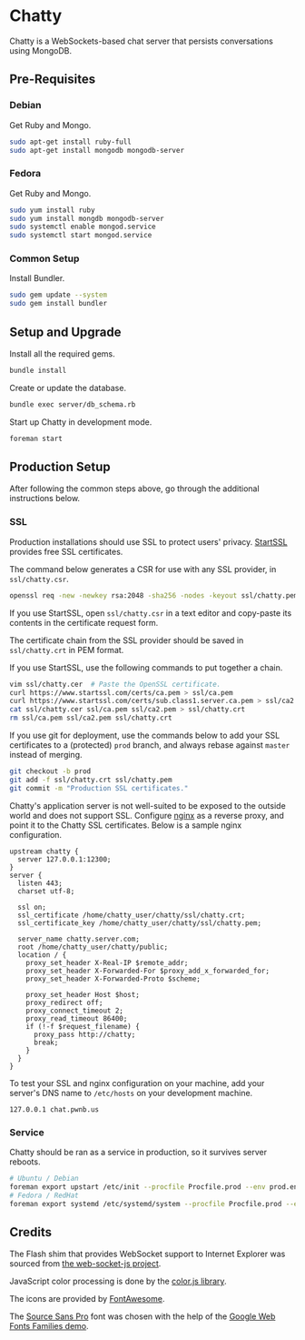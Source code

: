 # Chatty

Chatty is a WebSockets-based chat server that persists conversations using
MongoDB.

## Pre-Requisites

### Debian

Get Ruby and Mongo.

```bash
sudo apt-get install ruby-full
sudo apt-get install mongodb mongodb-server
```

### Fedora

Get Ruby and Mongo.

```bash
sudo yum install ruby
sudo yum install mongdb mongodb-server
sudo systemctl enable mongod.service
sudo systemctl start mongod.service
```

### Common Setup

Install Bundler.

```bash
sudo gem update --system
sudo gem install bundler
```


## Setup and Upgrade

Install all the required gems.

```bash
bundle install
```

Create or update the database.

```bash
bundle exec server/db_schema.rb
```

Start up Chatty in development mode.

```bash
foreman start
```


## Production Setup

After following the common steps above, go through the additional instructions
below.

### SSL

Production installations should use SSL to protect users' privacy.
[StartSSL](https://www.startssl.com/?app=1) provides free SSL certificates.

The
command below generates a CSR for use with any SSL provider, in
`ssl/chatty.csr`.

```bash
openssl req -new -newkey rsa:2048 -sha256 -nodes -keyout ssl/chatty.pem -out ssl/chatty.csr
```

If you use StartSSL, open `ssl/chatty.csr` in a text editor and copy-paste its
contents in the certificate request form.

The certificate chain from the SSL provider should be saved in `ssl/chatty.crt`
in PEM format.

If you use StartSSL, use the following commands to put together a chain.

```bash
vim ssl/chatty.cer  # Paste the OpenSSL certificate.
curl https://www.startssl.com/certs/ca.pem > ssl/ca.pem
curl https://www.startssl.com/certs/sub.class1.server.ca.pem > ssl/ca2.pem
cat ssl/chatty.cer ssl/ca.pem ssl/ca2.pem > ssl/chatty.crt
rm ssl/ca.pem ssl/ca2.pem ssl/chatty.crt
```

If you use git for deployment, use the commands below to add your SSL
certificates to a (protected) `prod` branch, and always rebase against `master`
instead of merging.

```bash
git checkout -b prod
git add -f ssl/chatty.crt ssl/chatty.pem
git commit -m "Production SSL certificates."
```

Chatty's application server is not well-suited to be exposed to the outside
world and does not support SSL. Configure [nginx](http://nginx.org) as a
reverse proxy, and point it to the Chatty SSL certificates. Below is a sample
nginx configuration.

```
upstream chatty {
  server 127.0.0.1:12300;
}
server {
  listen 443;
  charset utf-8;

  ssl on;
  ssl_certificate /home/chatty_user/chatty/ssl/chatty.crt;
  ssl_certificate_key /home/chatty_user/chatty/ssl/chatty.pem;

  server_name chatty.server.com;
  root /home/chatty_user/chatty/public;
  location / {
    proxy_set_header X-Real-IP $remote_addr;
    proxy_set_header X-Forwarded-For $proxy_add_x_forwarded_for;
    proxy_set_header X-Forwarded-Proto $scheme;

    proxy_set_header Host $host;
    proxy_redirect off;
    proxy_connect_timeout 2;
    proxy_read_timeout 86400;
    if (!-f $request_filename) {
      proxy_pass http://chatty;
      break;
    }
  }
}
```

To test your SSL and nginx configuration on your machine, add your server's
DNS name to `/etc/hosts` on your development machine.

```
127.0.0.1 chat.pwnb.us
```

### Service

Chatty should be ran as a service in production, so it survives server reboots.

```bash
# Ubuntu / Debian
foreman export upstart /etc/init --procfile Procfile.prod --env prod.env --user $USER --port 12300
# Fedora / RedHat
foreman export systemd /etc/systemd/system --procfile Procfile.prod --env prod.env --user $USER --port 12300
```


## Credits

The Flash shim that provides WebSocket support to Internet Explorer was sourced
from [the web-socket-js project](https://github.com/gimite/web-socket-js).

JavaScript color processing is done by the
[color.js library](https://github.com/harthur/color).

The icons are provided by
[FontAwesome](http://fortawesome.github.com/Font-Awesome/).

The [Source Sans Pro](http://www.google.com/webfonts/specimen/Source%20Sans%20Pro)
font was chosen with the help of the
[Google Web Fonts Families demo](http://somadesign.ca/demos/better-google-fonts/).
